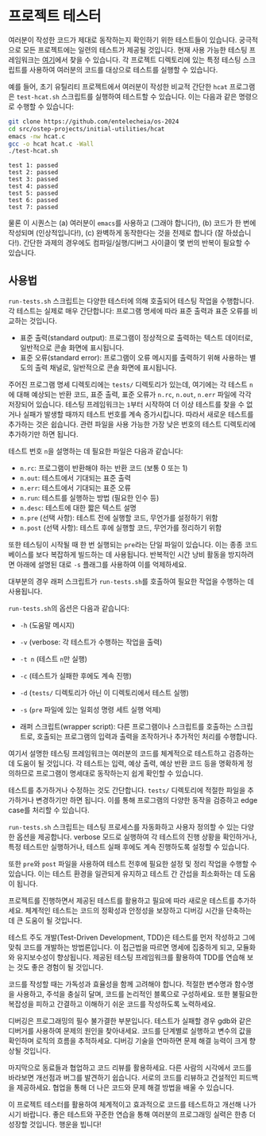 # 프로젝트 테스터

여러분이 작성한 코드가 제대로 동작하는지 확인하기 위한 테스트들이 있습니다. 궁극적으로 모든 프로젝트에는 일련의 테스트가 제공될 것입니다. 현재 사용 가능한 테스팅 프레임워크는 [여기](https://github.com/entelecheia/os-2024/tree/main/src/ostep-projects/tester)에서 찾을 수 있습니다. 각 프로젝트 디렉토리에 있는 특정 테스팅 스크립트를 사용하여 여러분의 코드를 대상으로 테스트를 실행할 수 있습니다.

예를 들어, 초기 유틸리티 프로젝트에서 여러분이 작성한 비교적 간단한 `hcat` 프로그램은 `test-hcat.sh` 스크립트를 실행하여 테스트할 수 있습니다. 이는 다음과 같은 명령으로 수행할 수 있습니다:

```bash
git clone https://github.com/entelecheia/os-2024
cd src/ostep-projects/initial-utilities/hcat
emacs -nw hcat.c
gcc -o hcat hcat.c -Wall
./test-hcat.sh
```

```
test 1: passed
test 2: passed
test 3: passed
test 4: passed
test 5: passed
test 6: passed
test 7: passed
```

물론 이 시퀀스는 (a) 여러분이 `emacs`를 사용하고 (그래야 합니다!), (b) 코드가 한 번에 작성되며 (인상적입니다!), (c) 완벽하게 동작한다는 것을 전제로 합니다 (잘 하셨습니다!). 간단한 과제의 경우에도 컴파일/실행/디버그 사이클이 몇 번의 반복이 필요할 수 있습니다.

## 사용법

`run-tests.sh` 스크립트는 다양한 테스터에 의해 호출되어 테스팅 작업을 수행합니다. 각 테스트는 실제로 매우 간단합니다: 프로그램 명세에 따라 표준 출력과 표준 오류를 비교하는 것입니다.

- 표준 출력(standard output): 프로그램이 정상적으로 출력하는 텍스트 데이터로, 일반적으로 콘솔 화면에 표시됩니다.
- 표준 오류(standard error): 프로그램이 오류 메시지를 출력하기 위해 사용하는 별도의 출력 채널로, 일반적으로 콘솔 화면에 표시됩니다.

주어진 프로그램 명세 디렉토리에는 `tests/` 디렉토리가 있는데, 여기에는 각 테스트 `n`에 대해 예상되는 반환 코드, 표준 출력, 표준 오류가 `n.rc`, `n.out`, `n.err` 파일에 각각 저장되어 있습니다. 테스팅 프레임워크는 `1`부터 시작하여 더 이상 테스트를 찾을 수 없거나 실패가 발생할 때까지 테스트 번호를 계속 증가시킵니다. 따라서 새로운 테스트를 추가하는 것은 쉽습니다. 관련 파일을 사용 가능한 가장 낮은 번호의 테스트 디렉토리에 추가하기만 하면 됩니다.

테스트 번호 `n`을 설명하는 데 필요한 파일은 다음과 같습니다:

- `n.rc`: 프로그램이 반환해야 하는 반환 코드 (보통 0 또는 1)
- `n.out`: 테스트에서 기대되는 표준 출력
- `n.err`: 테스트에서 기대되는 표준 오류
- `n.run`: 테스트를 실행하는 방법 (필요한 인수 등)
- `n.desc`: 테스트에 대한 짧은 텍스트 설명
- `n.pre` (선택 사항): 테스트 전에 실행할 코드, 무언가를 설정하기 위함
- `n.post` (선택 사항): 테스트 후에 실행할 코드, 무언가를 정리하기 위함

또한 테스팅이 시작될 때 한 번 실행되는 `pre`라는 단일 파일이 있습니다. 이는 종종 코드 베이스를 보다 복잡하게 빌드하는 데 사용됩니다. 반복적인 시간 낭비 활동을 방지하려면 아래에 설명된 대로 `-s` 플래그를 사용하여 이를 억제하세요.

대부분의 경우 래퍼 스크립트가 `run-tests.sh`를 호출하여 필요한 작업을 수행하는 데 사용됩니다.

`run-tests.sh`의 옵션은 다음과 같습니다:

- `-h` (도움말 메시지)
- `-v` (verbose: 각 테스트가 수행하는 작업을 출력)
- `-t n` (테스트 `n`만 실행)
- `-c` (테스트가 실패한 후에도 계속 진행)
- `-d` (`tests/` 디렉토리가 아닌 이 디렉토리에서 테스트 실행)
- `-s` (`pre` 파일에 있는 일회성 명령 세트 실행 억제)

- 래퍼 스크립트(wrapper script): 다른 프로그램이나 스크립트를 호출하는 스크립트로, 호출되는 프로그램의 입력과 출력을 조작하거나 추가적인 처리를 수행합니다.

여기서 설명한 테스팅 프레임워크는 여러분의 코드를 체계적으로 테스트하고 검증하는 데 도움이 될 것입니다. 각 테스트는 입력, 예상 출력, 예상 반환 코드 등을 명확하게 정의하므로 프로그램이 명세대로 동작하는지 쉽게 확인할 수 있습니다.

테스트를 추가하거나 수정하는 것도 간단합니다. `tests/` 디렉토리에 적절한 파일을 추가하거나 변경하기만 하면 됩니다. 이를 통해 프로그램의 다양한 동작을 검증하고 edge case를 처리할 수 있습니다.

`run-tests.sh` 스크립트는 테스팅 프로세스를 자동화하고 사용자 정의할 수 있는 다양한 옵션을 제공합니다. verbose 모드로 실행하여 각 테스트의 진행 상황을 확인하거나, 특정 테스트만 실행하거나, 테스트 실패 후에도 계속 진행하도록 설정할 수 있습니다.

또한 `pre`와 `post` 파일을 사용하여 테스트 전후에 필요한 설정 및 정리 작업을 수행할 수 있습니다. 이는 테스트 환경을 일관되게 유지하고 테스트 간 간섭을 최소화하는 데 도움이 됩니다.

프로젝트를 진행하면서 제공된 테스트를 활용하고 필요에 따라 새로운 테스트를 추가하세요. 체계적인 테스트는 코드의 정확성과 안정성을 보장하고 디버깅 시간을 단축하는 데 큰 도움이 될 것입니다.

테스트 주도 개발(Test-Driven Development, TDD)은 테스트를 먼저 작성하고 그에 맞춰 코드를 개발하는 방법론입니다. 이 접근법을 따르면 명세에 집중하게 되고, 모듈화와 유지보수성이 향상됩니다. 제공된 테스팅 프레임워크를 활용하여 TDD를 연습해 보는 것도 좋은 경험이 될 것입니다.

코드를 작성할 때는 가독성과 효율성을 함께 고려해야 합니다. 적절한 변수명과 함수명을 사용하고, 주석을 충실히 달며, 코드를 논리적인 블록으로 구성하세요. 또한 불필요한 복잡성을 피하고 간결하고 이해하기 쉬운 코드를 작성하도록 노력하세요.

디버깅은 프로그래밍의 필수 불가결한 부분입니다. 테스트가 실패할 경우 gdb와 같은 디버거를 사용하여 문제의 원인을 찾아내세요. 코드를 단계별로 실행하고 변수의 값을 확인하며 로직의 흐름을 추적하세요. 디버깅 기술을 연마하면 문제 해결 능력이 크게 향상될 것입니다.

마지막으로 동료들과 협업하고 코드 리뷰를 활용하세요. 다른 사람의 시각에서 코드를 바라보면 개선점과 버그를 발견하기 쉽습니다. 서로의 코드를 리뷰하고 건설적인 피드백을 제공하세요. 협업을 통해 더 나은 코드와 문제 해결 방법을 배울 수 있습니다.

이 프로젝트 테스터를 활용하여 체계적이고 효과적으로 코드를 테스트하고 개선해 나가시기 바랍니다. 좋은 테스트와 꾸준한 연습을 통해 여러분의 프로그래밍 실력은 한층 더 성장할 것입니다. 행운을 빕니다!

